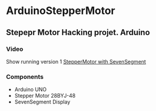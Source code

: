 # ArduinoStepperMotor

## Stepepr Motor Hacking projet. Arduino

### Video
Show running version 1 [StepperMotor with SevenSegment](http://www.youtube.com/watch?v=n3piOMCQxkA "StepperMotor with SevenSegment")

### Components

* Arduino UNO
* Stepper Motor 28BYJ-48
* SevenSegment Display 
